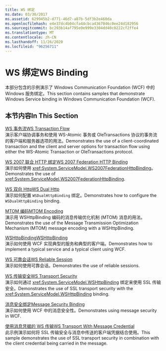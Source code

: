 ```yaml
---
title: WS 绑定
ms.date: 03/30/2017
ms.assetid: 629945b2-d771-46d7-a87b-5df3b2e460da
ms.openlocfilehash: e4e37dc4b04cfa44cbca4367046c0ee24d182956
ms.sourcegitcommit: bc293b14af795e0e999e3304dd40c0222cf2ffe4
ms.translationtype: MT
ms.contentlocale: zh-CN
ms.lasthandoff: 11/26/2020
ms.locfileid: "96256711"
---
```

# <a name="ws-binding"></a><span data-ttu-id="194c8-102">WS 绑定</span><span class="sxs-lookup"><span data-stu-id="194c8-102">WS Binding</span></span>

<span data-ttu-id="194c8-103">本部分包含的示例演示了 Windows Communication Foundation (WCF) 中的 Windows 服务绑定。</span><span class="sxs-lookup"><span data-stu-id="194c8-103">This section contains samples that demonstrate Windows Service binding in Windows Communication Foundation (WCF).</span></span>  
  
## <a name="in-this-section"></a><span data-ttu-id="194c8-104">本节内容</span><span class="sxs-lookup"><span data-stu-id="194c8-104">In This Section</span></span>  

 [<span data-ttu-id="194c8-105">WS 事务流</span><span class="sxs-lookup"><span data-stu-id="194c8-105">WS Transaction Flow</span></span>](ws-transaction-flow.md)  
 <span data-ttu-id="194c8-106">演示客户端协调事务和使用 WS-Atomic 事务或 OleTransactions 协议的事务流的客户端和服务器选项的用法。</span><span class="sxs-lookup"><span data-stu-id="194c8-106">Demonstrates the use of a client-coordinated transaction and the client and server options for transaction flow using either the WS-Atomic Transaction or OleTransactions protocol.</span></span>  
  
 [<span data-ttu-id="194c8-107">WS 2007 联合 HTTP 绑定</span><span class="sxs-lookup"><span data-stu-id="194c8-107">WS 2007 Federation HTTP Binding</span></span>](ws-2007-federation-http-binding.md)  
 <span data-ttu-id="194c8-108">演示如何使用 <xref:System.ServiceModel.WS2007FederationHttpBinding>。</span><span class="sxs-lookup"><span data-stu-id="194c8-108">Demonstrates the use of <xref:System.ServiceModel.WS2007FederationHttpBinding>.</span></span>  
  
 [<span data-ttu-id="194c8-109">WS 双向 Http</span><span class="sxs-lookup"><span data-stu-id="194c8-109">WS Dual Http</span></span>](ws-dual-http.md)  
 <span data-ttu-id="194c8-110">演示如何配置 `WSDualHttpBinding` 绑定。</span><span class="sxs-lookup"><span data-stu-id="194c8-110">Demonstrates how to configure the `WSDualHttpBinding` binding.</span></span>  
  
 [<span data-ttu-id="194c8-111">MTOM 编码</span><span class="sxs-lookup"><span data-stu-id="194c8-111">MTOM Encoding</span></span>](mtom-encoding.md)  
 <span data-ttu-id="194c8-112">演示用 WSHttpBinding 编码的消息传输优化机制 (MTOM) 消息的用法。</span><span class="sxs-lookup"><span data-stu-id="194c8-112">Demonstrates the use of the Message Transmission Optimization Mechanism (MTOM) message encoding with a WSHttpBinding.</span></span>  
  
 [<span data-ttu-id="194c8-113">WSHttpBinding</span><span class="sxs-lookup"><span data-stu-id="194c8-113">WSHttpBinding</span></span>](wshttpbinding.md)  
 <span data-ttu-id="194c8-114">演示如何使用 WCF 实现典型的服务和典型的客户端。</span><span class="sxs-lookup"><span data-stu-id="194c8-114">Demonstrates how to implement a typical service and a typical client using WCF.</span></span>  
  
 [<span data-ttu-id="194c8-115">WS 可靠会话</span><span class="sxs-lookup"><span data-stu-id="194c8-115">WS Reliable Session</span></span>](ws-reliable-session.md)  
 <span data-ttu-id="194c8-116">演示如何使用可靠会话。</span><span class="sxs-lookup"><span data-stu-id="194c8-116">Demonstrates the use of reliable sessions.</span></span>  
  
 [<span data-ttu-id="194c8-117">WS 传输安全</span><span class="sxs-lookup"><span data-stu-id="194c8-117">WS Transport Security</span></span>](ws-transport-security.md)  
 <span data-ttu-id="194c8-118">演示如何通过 <xref:System.ServiceModel.WSHttpBinding> 绑定来使用 SSL 传输安全。</span><span class="sxs-lookup"><span data-stu-id="194c8-118">Demonstrates the use of SSL transport security with the <xref:System.ServiceModel.WSHttpBinding> binding.</span></span>  
  
 [<span data-ttu-id="194c8-119">消息安全绑定</span><span class="sxs-lookup"><span data-stu-id="194c8-119">Message Security Binding</span></span>](message-security-binding.md)  
 <span data-ttu-id="194c8-120">演示如何使用 WCF 中的消息安全性。</span><span class="sxs-lookup"><span data-stu-id="194c8-120">Demonstrates using message security in WCF.</span></span>  
  
 [<span data-ttu-id="194c8-121">使用消息凭据的 WS 传输</span><span class="sxs-lookup"><span data-stu-id="194c8-121">WS Transport With Message Credential</span></span>](ws-transport-with-message-credential.md)  
 <span data-ttu-id="194c8-122">此示例演示如何将 SSL 传输安全与消息中传送的客户端凭据结合使用。</span><span class="sxs-lookup"><span data-stu-id="194c8-122">This sample demonstrates the use of SSL transport security in combination with the client credential being carried in the message.</span></span>
